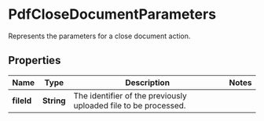 

# PdfCloseDocumentParameters

Represents the parameters for a close document action.
## Properties

Name | Type | Description | Notes
------------ | ------------- | ------------- | -------------
**fileId** | **String** | The identifier of the previously uploaded file to be processed. | 



